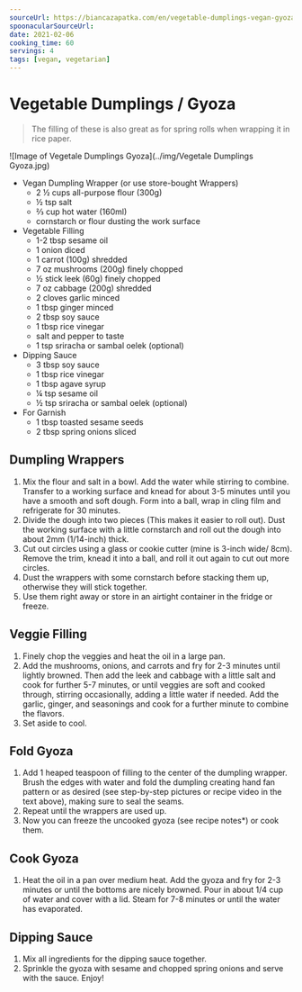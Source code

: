 ```yaml
---
sourceUrl: https://biancazapatka.com/en/vegetable-dumplings-vegan-gyoza/
spoonacularSourceUrl: 
date: 2021-02-06
cooking_time: 60
servings: 4
tags: [vegan, vegetarian]
---
```

# Vegetable Dumplings / Gyoza

> The filling of these is also great as for spring rolls when wrapping it in rice paper.

![Image of Vegetale Dumplings Gyoza](../img/Vegetale Dumplings Gyoza.jpg)

- Vegan Dumpling Wrapper (or use store-bought Wrappers)
  - 2 ½ cups all-purpose flour (300g)
  - ½ tsp salt
  - ⅔ cup hot water (160ml)
  - cornstarch or flour dusting the work surface
- Vegetable Filling
  - 1-2 tbsp sesame oil
  - 1 onion diced
  - 1 carrot (100g) shredded
  - 7 oz mushrooms (200g) finely chopped
  - ½ stick leek (60g) finely chopped
  - 7 oz cabbage (200g) shredded
  - 2 cloves garlic minced
  - 1 tbsp ginger minced
  - 2 tbsp soy sauce
  - 1 tbsp rice vinegar
  - salt and pepper to taste
  - 1 tsp sriracha or sambal oelek (optional)
- Dipping Sauce
  - 3 tbsp soy sauce
  - 1 tbsp rice vinegar
  - 1 tbsp agave syrup
  - ¼ tsp sesame oil
  - ½ tsp sriracha or sambal oelek (optional)
- For Garnish
  - 1 tbsp toasted sesame seeds
  - 2 tbsp spring onions sliced

## Dumpling Wrappers

1. Mix the flour and salt in a bowl. Add the water while stirring to combine. Transfer to a working surface and knead for about 3-5 minutes until you have a smooth and soft dough. Form into a ball, wrap in cling film and refrigerate for 30 minutes.
2. Divide the dough into two pieces (This makes it easier to roll out). Dust the working surface with a little cornstarch and roll out the dough into about 2mm (1/14-inch) thick.
3. Cut out circles using a glass or cookie cutter (mine is 3-inch wide/ 8cm). Remove the trim, knead it into a ball, and roll it out again to cut out more circles.
4. Dust the wrappers with some cornstarch before stacking them up, otherwise they will stick together.
5. Use them right away or store in an airtight container in the fridge or freeze.

## Veggie Filling

1. Finely chop the veggies and heat the oil in a large pan.
2. Add the mushrooms, onions, and carrots and fry for 2-3 minutes until lightly browned. Then add the leek and cabbage with a little salt and cook for further 5-7 minutes, or until veggies are soft and cooked through, stirring occasionally, adding a little water if needed. Add the garlic, ginger, and seasonings and cook for a further minute to combine the flavors.
3. Set aside to cool.

## Fold Gyoza

1. Add 1 heaped teaspoon of filling to the center of the dumpling wrapper. Brush the edges with water and fold the dumpling creating hand fan pattern or as desired (see step-by-step pictures or recipe video in the text above), making sure to seal the seams.
2. Repeat until the wrappers are used up.
3. Now you can freeze the uncooked gyoza (see recipe notes*) or cook them.

## Cook Gyoza

1. Heat the oil in a pan over medium heat. Add the gyoza and fry for 2-3 minutes or until the bottoms are nicely browned. Pour in about 1/4 cup of water and cover with a lid. Steam for 7-8 minutes or until the water has evaporated.

## Dipping Sauce

1. Mix all ingredients for the dipping sauce together.
2. Sprinkle the gyoza with sesame and chopped spring onions and serve with the sauce. Enjoy!